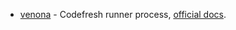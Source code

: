 * [venona](venona/README.md) - Codefresh runner process, [official docs](https://codefresh.io/docs/docs/administration/codefresh-runner/).
